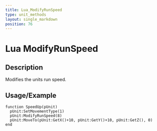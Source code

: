```yaml
---
title: Lua_ModifyRunSpeed
type: unit_methods
layout: single_markdown
position: 76
---
```


# Lua ModifyRunSpeed

## Description

Modifies the units run speed.

## Usage/Example

```
function SpeedUp(pUnit)
  pUnit:SetMovementType(1)
  pUnit:ModifyRunSpeed(8)
  pUnit:MoveTo(pUnit:GetX()+10, pUnit:GetY()+10, pUnit:GetZ(), 0)
end
```
